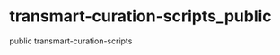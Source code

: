 transmart-curation-scripts_public
=================================

public transmart-curation-scripts
